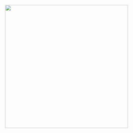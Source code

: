 

<p  align="left"><img height="400" src = "https://media.giphy.com/media/S5cNJUokTaBmdtBYe3/giphy.gif"></p>
<!--
**sanchitvj/sanchitvj** is a ✨ _special_ ✨ repository because its `README.md` (this file) appears on your GitHub profile.

Here are some ideas to get you started:

- 🔭 I’m currently working on Deep Learning Computer Vision.
- 🌱 I’m currently learning Natural Language Processing.
- 👯 I’m looking to collaborate on Kaggle projects.
- 🤔 I’m looking for help with Neural Style Transfer.
- 📫 How to reach me: sanchitvj1026@gmail.com
- 😄 Pronouns: Anything you like.
- ⚡ Fun fact: Undergrad in ECE but don't know why I chose that.
-->



![](https://github-readme-stats.vercel.app/api?username=Bhard27&show_icons=true)
